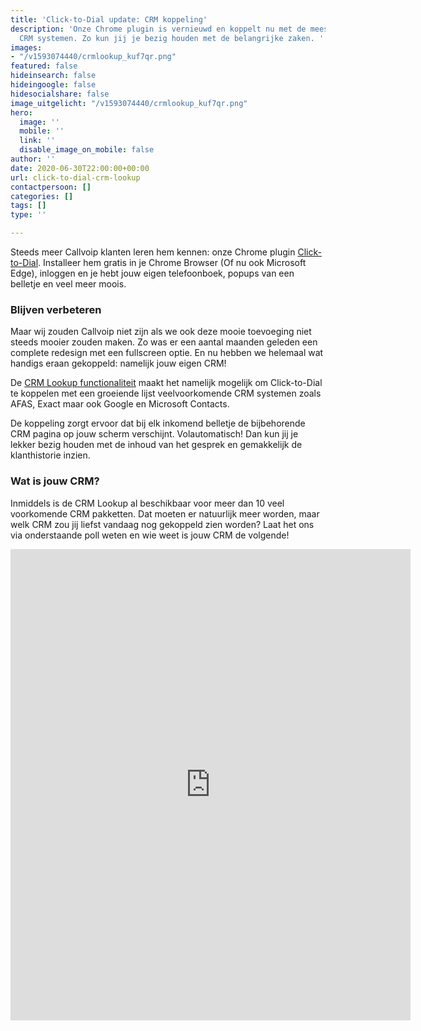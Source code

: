 ```yaml
---
title: 'Click-to-Dial update: CRM koppeling'
description: 'Onze Chrome plugin is vernieuwd en koppelt nu met de meest voorkomende
  CRM systemen. Zo kun jij je bezig houden met de belangrijke zaken. '
images:
- "/v1593074440/crmlookup_kuf7qr.png"
featured: false
hideinsearch: false
hideingoogle: false
hidesocialshare: false
image_uitgelicht: "/v1593074440/crmlookup_kuf7qr.png"
hero:
  image: ''
  mobile: ''
  link: ''
  disable_image_on_mobile: false
author: ''
date: 2020-06-30T22:00:00+00:00
url: click-to-dial-crm-lookup
contactpersoon: []
categories: []
tags: []
type: ''

---
```

Steeds meer Callvoip klanten leren hem kennen: onze Chrome plugin [Click-to-Dial](https://www.callvoip.nl/telefonie/clicktodial/ "Click to Dial"). Installeer hem gratis in je Chrome Browser (Of nu ook Microsoft Edge), inloggen en je hebt jouw eigen telefoonboek, popups van een belletje en veel meer moois.

### Blijven verbeteren

Maar wij zouden Callvoip niet zijn als we ook deze mooie toevoeging niet steeds mooier zouden maken. Zo was er een aantal maanden geleden een complete redesign met een fullscreen optie. En nu hebben we helemaal wat handigs eraan gekoppeld: namelijk jouw eigen CRM!

De [CRM Lookup functionaliteit](https://www.callvoip.nl/telefonie/functionaliteiten/crm-lookup/ "CRM Lookup") maakt het namelijk mogelijk om Click-to-Dial te koppelen met een groeiende lijst veelvoorkomende CRM systemen zoals AFAS, Exact maar ook Google en Microsoft Contacts.

De koppeling zorgt ervoor dat bij elk inkomend belletje de bijbehorende CRM pagina op jouw scherm verschijnt. Volautomatisch! Dan kun jij je lekker bezig houden met de inhoud van het gesprek en gemakkelijk de klanthistorie inzien.

### Wat is jouw CRM?

Inmiddels is de CRM Lookup al beschikbaar voor meer dan 10 veel voorkomende CRM pakketten. Dat moeten er natuurlijk meer worden, maar welk CRM zou jij liefst vandaag nog gekoppeld zien worden? Laat het ons via onderstaande poll weten en wie weet is jouw CRM de volgende!

<iframe src="https://docs.google.com/forms/d/e/1FAIpQLSeDM_Bnp3qNjUpY4GUE78BVuDOJOzF3PgaEoS6jPI_eDnbSVA/viewform?embedded=true" width="640" height="754" frameborder="0" marginheight="0" marginwidth="0">Laden…</iframe>
